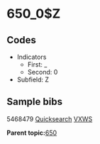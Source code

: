 # 650\_0$Z

## Codes

-   Indicators
    -   First: \_
    -   Second: 0
-   Subfield: Z

## Sample bibs

5468479 [Quicksearch](https://search.library.yale.edu/catalog/5468479) [VXWS](http://prodorbis.library.yale.edu:7014/vxws/GetHoldingsService?bibId=5468479)

**Parent topic:**[650](../../tags/650/650.md)

